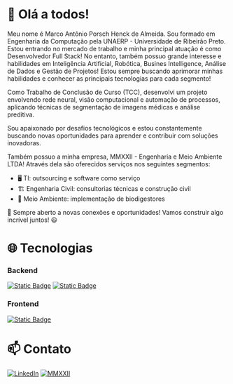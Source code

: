 # 👋 Olá a todos!

Meu nome é Marco Antônio Porsch Henck de Almeida. Sou formado em Engenharia da Computação pela UNAERP - Universidade de Ribeirão Preto. Estou entrando no mercado de trabalho e minha
principal atuação é como Desenvolvedor Full Stack! No entanto, também possuo grande interesse e habilidades em Inteligência Artificial, Robótica, Busines Intelligence, Análise de Dados
e Gestão de Projetos! Estou sempre buscando aprimorar minhas habilidades e conhecer as principais tecnologias para cada segmento!

Como Trabalho de Conclusão de Curso (TCC), desenvolvi um projeto envolvendo rede neural, visão computacional e automação de processos, aplicando técnicas de segmentação de imagens médicas e análise preditiva.

Sou apaixonado por desafios tecnológicos e estou constantemente buscando novas oportunidades para aprender e contribuir com soluções inovadoras.

Também possuo a minha empresa, MMXXII - Engenharia e Meio Ambiente LTDA! Através dela são oferecidos serviços nos seguintes segmentos:
- 🖥️ TI: outsourcing e software como serviço
- 🏗️ Engenharia Civil: consultorias técnicas e construção civil
- 🌱 Meio Ambiente: implementação de biodigestores

🚀 Sempre aberto a novas conexões e oportunidades! Vamos construir algo incrível juntos! 😃

# 🌐 Tecnologias

### Backend

[![Static Badge](https://img.shields.io/badge/_-white?logo=dotnet&logoColor=white&logoSize=auto&color=%23512BD4)](https://dotnet.microsoft.com/pt-br/)
[![Static Badge](https://img.shields.io/badge/C%23-white?color=%236D287E)](https://learn.microsoft.com/pt-br/dotnet/csharp/)

### Frontend

[![Static Badge](https://img.shields.io/badge/Angular-white?logo=angular&logoColor=white&logoSize=auto&color=%230F0F11)](https://angular.dev)

# 📫 Contato

[![LinkedIn](https://img.shields.io/badge/LinkedIn-0077B5?style=flat&logo=linkedin&logoColor=white)](https://www.linkedin.com/in/marco-ant%C3%B4nio-almeida-581a8a1a7?lipi=urn%3Ali%3Apage%3Ad_flagship3_profile_view_base_contact_details%3BNrySpCjGTp2zOp9hM7eXKQ%3D%3D)
[![MMXXII](https://img.shields.io/badge/Cartão_de_visita_da_MMXXII-black?style=flat&color=%23587934)](https://taggo.one/mmxxii_ambiental)


